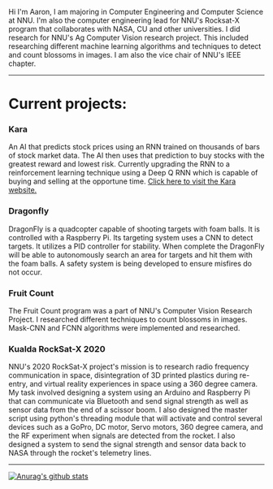 Hi I'm Aaron,
I am majoring in Computer Engineering and Computer Science at NNU. I'm also the computer engineering lead for NNU's Rocksat-X program that collaborates with NASA, CU and other universities. I did research for NNU's Ag Computer Vision research project. This included researching different machine learning algorithms and techniques to detect and count blossoms in images. I am also the vice chair of NNU's IEEE chapter. 

---

# Current projects:
### Kara
An AI that predicts stock prices using an RNN trained on thousands of bars of stock market data. The AI then uses that prediction to buy stocks with the greatest reward and lowest risk. Currently upgrading the RNN to a reinforcement learning technique using a Deep Q RNN which is capable of buying and selling at the opportune time.
[Click here to visit the Kara website.](https://www.karatrader.com)

### Dragonfly
DragonFly is a quadcopter capable of shooting targets with foam balls. It is controlled with a Raspberry Pi. Its targeting system uses a CNN to detect targets. It utilizes a PID controller for stability. When complete the DragonFly will be able to autonomously search an area for targets and hit them with the foam balls. A safety system is being developed to ensure misfires do not occur.

### Fruit Count
The Fruit Count program was a part of NNU's Computer Vision Research Project. I researched different techniques to count blossoms in images. Mask-CNN and FCNN algorithms were implemented and researched.
   
### KuaIda RockSat-X 2020
NNU's 2020 RockSat-X project's mission is to research radio frequency communication in space, disintegration of 3D printed plastics during re-entry, and virtual reality experiences in space using a 360 degree camera. My task involved designing a system using an Arduino and Raspberry Pi that can communicate via Bluetooth and send signal strength as well as sensor data from the end of a scissor boom. I also designed the master script using python's threading module that will activate and control several devices such as a GoPro, DC motor, Servo motors, 360 degree camera, and the RF experiment when signals are detected from the rocket. I also designed a system to send the signal strength and sensor data back to NASA through the rocket's telemetry lines.

---

[![Anurag's github stats](https://github-readme-stats.vercel.app/api?username=aborger&theme=algolia&show_icons=true)](https://github.com/anuraghazra/github-readme-stats)
<!--
**aborger/aborger** is a ✨ _special_ ✨ repository because its `README.md` (this file) appears on your GitHub profile.

Here are some ideas to get you started:

- 🔭 I’m currently working on ...
- 🌱 I’m currently learning ...
- 👯 I’m looking to collaborate on ...
- 🤔 I’m looking for help with ...
- 💬 Ask me about ...
- 📫 How to reach me: ...
- 😄 Pronouns: ...
- ⚡ Fun fact: ...
-->
